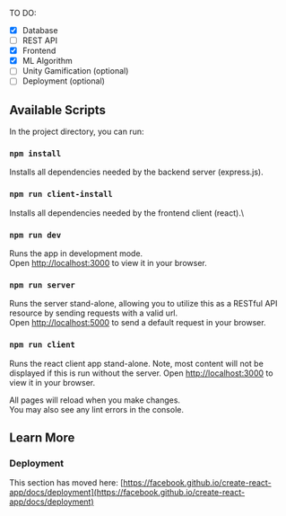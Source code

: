 TO DO:

- [x] Database
- [ ] REST API
- [x] Frontend
- [x] ML Algorithm
- [ ] Unity Gamification (optional)
- [ ] Deployment (optional)

## Available Scripts

In the project directory, you can run:

### `npm install`

Installs all dependencies needed by the backend server (express.js).

### `npm run client-install`

Installs all dependencies needed by the frontend client (react).\

### `npm run dev`

Runs the app in development mode.\
Open [http://localhost:3000](http://localhost:3000) to view it in your browser.

### `npm run server`

Runs the server stand-alone, allowing you to utilize this as a RESTful API resource
by sending requests with a valid url.\
Open [http://localhost:5000](http://localhost:5000) to send a default request in your browser.

### `npm run client`

Runs the react client app stand-alone. Note, most content will not be displayed if this is
run without the server.
Open [http://localhost:3000](http://localhost:3000) to view it in your browser.

All pages will reload when you make changes.\
You may also see any lint errors in the console.

## Learn More

### Deployment

This section has moved here: [https://facebook.github.io/create-react-app/docs/deployment](https://facebook.github.io/create-react-app/docs/deployment)
